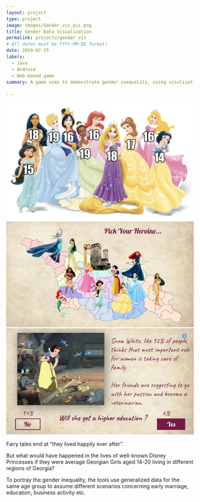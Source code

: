 ```yaml
---
layout: project
type: project
image: images/Gender_vis_pic.png
title: Gender Data Visualization
permalink: projects/gender_vis
# All dates must be YYYY-MM-DD format!
date: 2019-07-25
labels:
  - Java
  - Android
  - Web-based game
summary: A game aims to demonstrate gender inequality, using visulization of gender data.

---
```


<div class="ui large rounded centered images">
  <img class="ui image" src="../images/Gender_vis_pic.png">
  <img class="ui image" src="../images/Gender_vis_1.jpg">
  <img class="ui image" src="../images/Gender_vis_2.jpg">
</div>

Fairy tales end at “they lived happily ever after”. 

But what would have happened in the lives of well-known Disney Princesses if they were average Georgian Girls aged 14-20 living in different regions of Georgia? 

To portray the gender inequality, the tools use generalized data for the same age group to assume different scenarios concerning early marriage, education, business activity etc.
